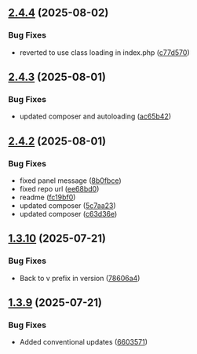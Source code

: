 ## [2.4.4](https://github.com/tearoom1/kirby-content-watch/compare/v2.4.3...v2.4.4) (2025-08-02)


### Bug Fixes

* reverted to use class loading in index.php ([c77d570](https://github.com/tearoom1/kirby-content-watch/commit/c77d57050be469da9b25d225ef9735907b29b19d))

## [2.4.3](https://github.com/tearoom1/kirby-content-watch/compare/v2.4.2...v2.4.3) (2025-08-01)


### Bug Fixes

* updated composer and autoloading ([ac65b42](https://github.com/tearoom1/kirby-content-watch/commit/ac65b4257efd0e6e1a5152b3deb487f46ccd675b))

## [2.4.2](https://github.com/tearoom1/kirby-content-watch/compare/v1.3.10...v2.4.2) (2025-08-01)


### Bug Fixes

* fixed panel message ([8b0fbce](https://github.com/tearoom1/kirby-content-watch/commit/8b0fbce4fcefbc791b4fbb6fb7515dd66db9aae9))
* fixed repo url ([ee68bd0](https://github.com/tearoom1/kirby-content-watch/commit/ee68bd0dd8a8d2293c124d21c2c58b2003cb2950))
* readme ([fc19bf0](https://github.com/tearoom1/kirby-content-watch/commit/fc19bf070e85c9a79d420e9573a6486a4dca18eb))
* updated composer ([5c7aa23](https://github.com/tearoom1/kirby-content-watch/commit/5c7aa2320da975e8da72bf5c782bb7aa935a133b))
* updated composer ([c63d36e](https://github.com/tearoom1/kirby-content-watch/commit/c63d36e52f74b4e69e91b3cbbe0569f18cb370e4))

## [1.3.10](https://github.com/tearoom1/kirby-content-watch/compare/v1.3.9...v1.3.10) (2025-07-21)


### Bug Fixes

* Back to v prefix in version ([78606a4](https://github.com/tearoom1/kirby-content-watch/commit/78606a44413efc87d11df87fc16e97750c0b11c5))

## [1.3.9](https://github.com/tearoom1/kirby-content-watch/compare/v1.3.8...v1.3.9) (2025-07-21)


### Bug Fixes

* Added conventional updates ([6603571](https://github.com/tearoom1/kirby-content-watch/commit/6603571ec69d580f57fafdc2e6ebb77af86471e4))

